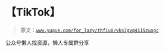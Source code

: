 # 【TikTok】

> 原文：[`www.yuque.com/for_lazy/thfiu8/vks7gvq4115zuagc`](https://www.yuque.com/for_lazy/thfiu8/vks7gvq4115zuagc)

<ne-p id="u03cf9090" data-lake-id="u03cf9090"><ne-text id="u42f8aae2">公众号懒人找资源，懒人专属群分享</ne-text></ne-p>